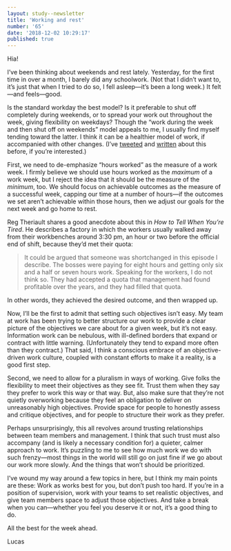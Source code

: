 ```yaml
---
layout: study--newsletter
title: 'Working and rest'
number: '65'
date: '2018-12-02 10:29:17'
published: true
---
```


Hia!

I’ve been thinking about weekends and rest lately. Yesterday, for the first time in over a month, I barely did any schoolwork. (Not that I didn’t want to, it’s just that when I tried to do so, I fell asleep—it’s been a long week.) It felt—and feels—good.

Is the standard workday the best model? Is it preferable to shut off completely during weekends, or to spread your work out throughout the week, giving flexibility on weekdays? Though the “work during the week and then shut off on weekends” model appeals to me, I usually find myself tending toward the latter. I think it can be a healthier model of work, if accompanied with other changes. (I’ve [tweeted](https://twitter.com/lchski/status/1014324475196858369) and [written](https://lucascherkewski.com/hit-and-miss/44-working-remotely/) about this before, if you’re interested.)

First, we need to de-emphasize “hours worked” as the measure of a work week. I firmly believe we should use hours worked as the _maximum_ of a work week, but I reject the idea that it should be the measure of the _minimum_, too. We should focus on achievable outcomes as the measure of a successful week, capping our time at a number of hours—if the outcomes we set aren’t achievable within those hours, then we adjust our goals for the next week and go home to rest.

Reg Theriault shares a good anecdote about this in *How to Tell When You’re Tired*. He describes a factory in which the workers usually walked away from their workbenches around 3:30 pm, an hour or two before the official end of shift, because they’d met their quota:

> It could be argued that someone was shortchanged in this episode I describe. The bosses were paying for eight hours and getting only six and a half or seven hours work. Speaking for the workers, I do not think so. They had accepted a quota that management had found profitable over the years, and they had filled that quota.

In other words, they achieved the desired outcome, and then wrapped up.

Now, I’ll be the first to admit that setting such objectives isn’t easy. My team at work has been trying to better structure our work to provide a clear picture of the objectives we care about for a given week, but it’s not easy. Information work can be nebulous, with ill-defined borders that expand or contract with little warning. (Unfortunately they tend to expand more often than they contract.) That said, I think a conscious embrace of an objective-driven work culture, coupled with constant efforts to make it a reality, is a good first step.

Second, we need to allow for a pluralism in ways of working. Give folks the flexibility to meet their objectives as they see fit. Trust them when they say they prefer to work this way or that way. But, also make sure that they’re not quietly overworking because they feel an obligation to deliver on unreasonably high objectives. Provide space for people to honestly assess and critique objectives, and for people to structure their work as they prefer.

Perhaps unsurprisingly, this all revolves around trusting relationships between team members and management. I think that such trust must also accompany (and is likely a necessary condition for) a quieter, calmer approach to work. It’s puzzling to me to see how much work we do with such frenzy—most things in the world will still go on just fine if we go about our work more slowly. And the things that won’t should be prioritized.

I’ve wound my way around a few topics in here, but I think my main points are these: Work as works best for you, but don’t push too hard. If you’re in a position of supervision, work with your teams to set realistic objectives, and give team members space to adjust those objectives. And take a break when you can—whether you feel you deserve it or not, it’s a good thing to do.

All the best for the week ahead.

Lucas
